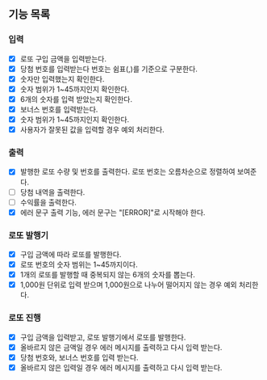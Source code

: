 ## 기능 목록

### 입력
- [x] 로또 구입 금액을 입력받는다.
- [x] 당첨 번호를 입력받는다 번호는 쉼표(,)를 기준으로 구분한다.
 - [x] 숫자만 입력했는지 확인한다. 
 - [x] 숫자 범위가 1~45까지인지 확인한다.
 - [x] 6개의 숫자를 입력 받았는지 확인한다.
- [x] 보너스 번호를 입력받는다.
 - [x] 숫자 범위가 1~45까지인지 확인한다.
- [x] 사용자가 잘못된 값을 입력할 경우 예외 처리한다.

### 출력
- [x] 발행한 로또 수량 및 번호를 출력한다. 로또 번호는 오름차순으로 정렬하여 보여준다.
- [ ] 당첨 내역을 출력한다.
- [ ] 수익률을 출력한다.
- [x] 에러 문구 출력 기능, 에러 문구는 "[ERROR]"로 시작해야 한다.

### 로또 발행기
- [x] 구입 금액에 따라 로또를 발행한다.
 - [x] 로또 번호의 숫자 범위는 1~45까지이다.
 - [x] 1개의 로또를 발행할 때 중복되지 않는 6개의 숫자를 뽑는다.
 - [x] 1,000원 단위로 입력 받으며 1,000원으로 나누어 떨어지지 않는 경우 예외 처리한다.

### 로또 진행
- [x] 구입 금액을 입력받고, 로또 발행기에서 로또를 발행한다.
 - [x] 올바르지 않은 금액일 경우 에러 메시지를 출력하고 다시 입력 받는다.
- [x] 당첨 번호와, 보너스 번호를 입력 받는다.
 - [x] 올바르지 않은 입력일 경우 에러 메시지를 출력하고 다시 입력 받는다.